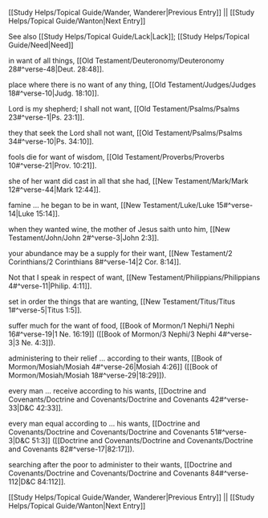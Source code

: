 [[Study Helps/Topical Guide/Wander, Wanderer|Previous Entry]]  ||  [[Study Helps/Topical Guide/Wanton|Next Entry]]

 See also [[Study Helps/Topical Guide/Lack|Lack]]; [[Study Helps/Topical Guide/Need|Need]]

 in want of all things, [[Old Testament/Deuteronomy/Deuteronomy 28#^verse-48|Deut. 28:48]].

 place where there is no want of any thing, [[Old Testament/Judges/Judges 18#^verse-10|Judg. 18:10]].

 Lord is my shepherd; I shall not want, [[Old Testament/Psalms/Psalms 23#^verse-1|Ps. 23:1]].

 they that seek the Lord shall not want, [[Old Testament/Psalms/Psalms 34#^verse-10|Ps. 34:10]].

 fools die for want of wisdom, [[Old Testament/Proverbs/Proverbs 10#^verse-21|Prov. 10:21]].

 she of her want did cast in all that she had, [[New Testament/Mark/Mark 12#^verse-44|Mark 12:44]].

 famine ... he began to be in want, [[New Testament/Luke/Luke 15#^verse-14|Luke 15:14]].

 when they wanted wine, the mother of Jesus saith unto him, [[New Testament/John/John 2#^verse-3|John 2:3]].

 your abundance may be a supply for their want, [[New Testament/2 Corinthians/2 Corinthians 8#^verse-14|2 Cor. 8:14]].

 Not that I speak in respect of want, [[New Testament/Philippians/Philippians 4#^verse-11|Philip. 4:11]].

 set in order the things that are wanting, [[New Testament/Titus/Titus 1#^verse-5|Titus 1:5]].

 suffer much for the want of food, [[Book of Mormon/1 Nephi/1 Nephi 16#^verse-19|1 Ne. 16:19]] ([[Book of Mormon/3 Nephi/3 Nephi 4#^verse-3|3 Ne. 4:3]]).

 administering to their relief ... according to their wants, [[Book of Mormon/Mosiah/Mosiah 4#^verse-26|Mosiah 4:26]] ([[Book of Mormon/Mosiah/Mosiah 18#^verse-29|18:29]]).

 every man ... receive according to his wants, [[Doctrine and Covenants/Doctrine and Covenants/Doctrine and Covenants 42#^verse-33|D&C 42:33]].

 every man equal according to ... his wants, [[Doctrine and Covenants/Doctrine and Covenants/Doctrine and Covenants 51#^verse-3|D&C 51:3]] ([[Doctrine and Covenants/Doctrine and Covenants/Doctrine and Covenants 82#^verse-17|82:17]]).

 searching after the poor to administer to their wants, [[Doctrine and Covenants/Doctrine and Covenants/Doctrine and Covenants 84#^verse-112|D&C 84:112]].

[[Study Helps/Topical Guide/Wander, Wanderer|Previous Entry]]  ||  [[Study Helps/Topical Guide/Wanton|Next Entry]]